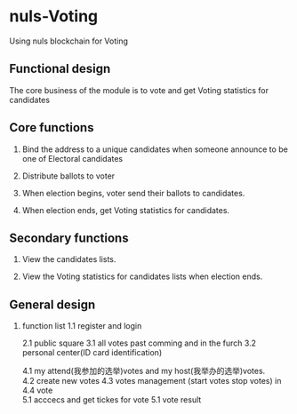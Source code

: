 # nuls-Voting
Using nuls blockchain for  Voting

## Functional design
The core business of the module is to vote and get Voting statistics for candidates

## Core functions

 1. Bind the address to a unique candidates when someone announce to be one of Electoral candidates
 
 2. Distribute ballots to voter
 
 3. When election begins, voter send their ballots to candidates.
 
 4. When election ends, get Voting statistics for candidates.
 
## Secondary functions

 1. View the candidates lists.
 
 2. View the Voting statistics for candidates lists when election ends.
 
## General design
  1. function list
     1.1 register and login
     
     2.1 public square
     3.1 all votes past comming and in the furch
     3.2 personal center(ID card identification)
     
     4.1 my attend(我参加的选举)votes and my host(我举办的选举)votes.     
     4.2 create new votes 
     4.3 votes management  (start votes stop votes) in 
     4.4 vote      
     5.1 acccecs and get tickes for vote
     5.1 vote result
 

